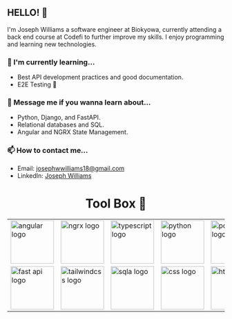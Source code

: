 ## HELLO! 🤺

I'm Joseph Williams a software engineer at Biokyowa, currently attending a back end course at Codefi to further improve my skills. I enjoy programming and learning new technologies.

### 🌱 I'm currently learning...
- Best API development practices and good documentation.
- E2E Testing 🧪

### 💬 Message me if you wanna learn about...
- Python, Django, and FastAPI.
- Relational databases and SQL.
- Angular and NGRX State Management.

### 📫 How to contact me...
- Email: josephwwilliams18@gmail.com
- LinkedIn: [Joseph Williams](https://www.linkedin.com/in/joseph-williams-b8b273253/)


<h1 align="center">Tool Box 🧰</h1>
<table align="center" style="width:100%">
  <tr>
    <td><img src="https://angular.io/assets/images/logos/angular/angular.svg" height="100" width="100" alt="angular logo"></td>
    <td><img src="https://cdn.worldvectorlogo.com/logos/ngrx.svg" height="100" width="100" alt="ngrx logo"></td>
    <td><img src="https://cdn.jsdelivr.net/gh/devicons/devicon/icons/typescript/typescript-original.svg" height="100" width="100" alt="typescript logo"></td>
    <td><img src="https://cdn.jsdelivr.net/gh/devicons/devicon/icons/python/python-original.svg" height="100" width="100" alt="python logo"></td>
    <td><img src="https://cdn.jsdelivr.net/gh/devicons/devicon/icons/postgresql/postgresql-original.svg" height="100" width="100" alt="postgres logo"></td>
    <td><img src="https://cdn.jsdelivr.net/gh/devicons/devicon/icons/django/django-plain.svg" height="100" width="100" alt="django logo"></td>
    <td><img src="https://cdn.jsdelivr.net/gh/devicons/devicon/icons/ruby/ruby-original.svg" height="100" width="100" alt="ruby logo"></td>
  </tr>
  <tr>
    <td><img src="https://cdn.jsdelivr.net/gh/devicons/devicon/icons/fastapi/fastapi-original.svg" height="100" width="100" alt="fast api logo"></td>
    <td><img src="https://cdn.worldvectorlogo.com/logos/tailwindcss.svg" height="100" width="100" alt="tailwindcss logo"></td>
    <td><img src="https://cdn.jsdelivr.net/gh/devicons/devicon/icons/sqlalchemy/sqlalchemy-original.svg" height="100" width="100" alt="sqla logo"></td>
    <td><img src="https://cdn.jsdelivr.net/gh/devicons/devicon/icons/css3/css3-original.svg" height="100" width="100" alt="css logo"></td>
    <td><img src="https://cdn.jsdelivr.net/gh/devicons/devicon/icons/html5/html5-original.svg" height="100" width="100" alt="html logo"></td>
    <td><img src="https://cdn.jsdelivr.net/gh/devicons/devicon/icons/javascript/javascript-original.svg" height="100" width="100" alt="javascript logo"></td>
    <td><img src="https://cdn.jsdelivr.net/gh/devicons/devicon/icons/rails/rails-plain.svg" height="100" width="100" alt="rails logo"></td>
  </tr>
</table>
